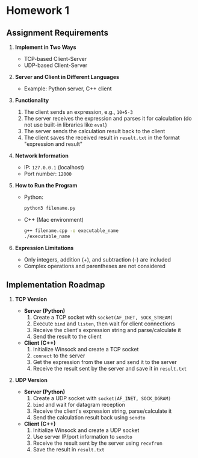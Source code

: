 # Homework 1

## Assignment Requirements

1. **Implement in Two Ways**

   - TCP-based Client-Server
   - UDP-based Client-Server

2. **Server and Client in Different Languages**

   - Example: Python server, C++ client

3. **Functionality**

   1. The client sends an expression, e.g., `10+5-3`
   2. The server receives the expression and parses it for calculation (do not use built-in libraries like `eval`)
   3. The server sends the calculation result back to the client
   4. The client saves the received result in `result.txt` in the format "expression and result"

4. **Network Information**

   - IP: `127.0.0.1` (localhost)
   - Port number: `12000`

5. **How to Run the Program**

   - Python:
     ```bash
     python3 filename.py
     ```
   - C++ (Mac environment)
     ```bash
     g++ filename.cpp -o executable_name
     ./executable_name
     ```

6. **Expression Limitations**
   - Only integers, addition (+), and subtraction (-) are included
   - Complex operations and parentheses are not considered

## Implementation Roadmap

1. **TCP Version**

   - **Server (Python)**
     1. Create a TCP socket with `socket(AF_INET, SOCK_STREAM)`
     2. Execute `bind` and `listen`, then wait for client connections
     3. Receive the client's expression string and parse/calculate it
     4. Send the result to the client
   - **Client (C++)**
     1. Initialize Winsock and create a TCP socket
     2. `connect` to the server
     3. Get the expression from the user and send it to the server
     4. Receive the result sent by the server and save it in `result.txt`

2. **UDP Version**
   - **Server (Python)**
     1. Create a UDP socket with `socket(AF_INET, SOCK_DGRAM)`
     2. `bind` and wait for datagram reception
     3. Receive the client's expression string, parse/calculate it
     4. Send the calculation result back using `sendto`
   - **Client (C++)**
     1. Initialize Winsock and create a UDP socket
     2. Use server IP/port information to `sendto`
     3. Receive the result sent by the server using `recvfrom`
     4. Save the result in `result.txt`
